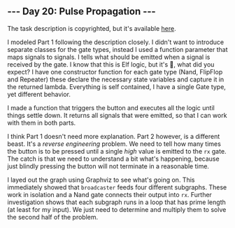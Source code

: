 ## --- Day 20: Pulse Propagation ---
The task description is copyrighted, but it's available [here](https://adventofcode.com/2023/day/20).

I modeled Part 1 following the description closely. I didn't want to introduce separate
classes for the gate types, instead I used a function parameter that maps signals to signals.
I tells what should be emitted when a signal is received by the gate. I know that this is 
Elf logic, but it's 🎄, what did you expect? I have one constructor function for each
gate type (Nand, FlipFlop and Repeater) these declare the necessary state variables
and capture it in the returned lambda. Everything is self contained, I have a single Gate type, 
yet different behavior.

I made a function that triggers the button and executes all the logic until things settle down.
It returns all signals that were emitted, so that I can work with them in both parts.

I think Part 1 doesn't need more explanation. Part 2 however, is a different beast. It's a _reverse 
engineering_ problem.  We need to tell how many times the button is to be pressed until a 
single _high_ value is emitted to the `rx` gate. The catch is that we need to understand a
bit what's happening, because just blindly pressing the button will not terminate in a reasonable time.

I layed out the graph using Graphviz to see what's going on. This immediately showed that 
`broadcaster` feeds four different subgraphs. These work in isolation and a Nand gate
connects their output into `rx`. Further investigation shows that each subgraph runs in a loop 
that has prime length (at least for  my input). We just need to determine and multiply 
them to solve the second half of the problem.

